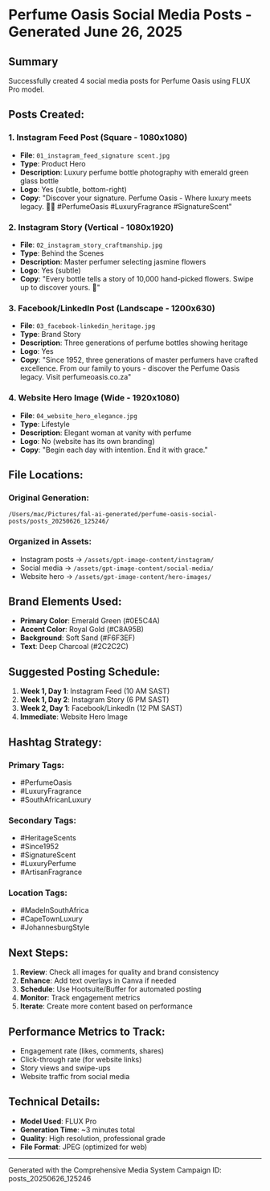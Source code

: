 # Perfume Oasis Social Media Posts - Generated June 26, 2025

## Summary
Successfully created 4 social media posts for Perfume Oasis using FLUX Pro model.

## Posts Created:

### 1. Instagram Feed Post (Square - 1080x1080)
- **File**: `01_instagram_feed_signature scent.jpg`
- **Type**: Product Hero
- **Description**: Luxury perfume bottle photography with emerald green glass bottle
- **Logo**: Yes (subtle, bottom-right)
- **Copy**: "Discover your signature. Perfume Oasis - Where luxury meets legacy. 🌿✨ #PerfumeOasis #LuxuryFragrance #SignatureScent"

### 2. Instagram Story (Vertical - 1080x1920)
- **File**: `02_instagram_story_craftmanship.jpg`
- **Type**: Behind the Scenes
- **Description**: Master perfumer selecting jasmine flowers
- **Logo**: Yes (subtle)
- **Copy**: "Every bottle tells a story of 10,000 hand-picked flowers. Swipe up to discover yours. 🌸"

### 3. Facebook/LinkedIn Post (Landscape - 1200x630)
- **File**: `03_facebook-linkedin_heritage.jpg`
- **Type**: Brand Story
- **Description**: Three generations of perfume bottles showing heritage
- **Logo**: Yes
- **Copy**: "Since 1952, three generations of master perfumers have crafted excellence. From our family to yours - discover the Perfume Oasis legacy. Visit perfumeoasis.co.za"

### 4. Website Hero Image (Wide - 1920x1080)
- **File**: `04_website_hero_elegance.jpg`
- **Type**: Lifestyle
- **Description**: Elegant woman at vanity with perfume
- **Logo**: No (website has its own branding)
- **Copy**: "Begin each day with intention. End it with grace."

## File Locations:

### Original Generation:
`/Users/mac/Pictures/fal-ai-generated/perfume-oasis-social-posts/posts_20250626_125246/`

### Organized in Assets:
- Instagram posts → `/assets/gpt-image-content/instagram/`
- Social media → `/assets/gpt-image-content/social-media/`
- Website hero → `/assets/gpt-image-content/hero-images/`

## Brand Elements Used:
- **Primary Color**: Emerald Green (#0E5C4A)
- **Accent Color**: Royal Gold (#C8A95B)
- **Background**: Soft Sand (#F6F3EF)
- **Text**: Deep Charcoal (#2C2C2C)

## Suggested Posting Schedule:

1. **Week 1, Day 1**: Instagram Feed (10 AM SAST)
2. **Week 1, Day 2**: Instagram Story (6 PM SAST)
3. **Week 2, Day 1**: Facebook/LinkedIn (12 PM SAST)
4. **Immediate**: Website Hero Image

## Hashtag Strategy:

### Primary Tags:
- #PerfumeOasis
- #LuxuryFragrance
- #SouthAfricanLuxury

### Secondary Tags:
- #HeritageScents
- #Since1952
- #SignatureScent
- #LuxuryPerfume
- #ArtisanFragrance

### Location Tags:
- #MadeInSouthAfrica
- #CapeTownLuxury
- #JohannesburgStyle

## Next Steps:

1. **Review**: Check all images for quality and brand consistency
2. **Enhance**: Add text overlays in Canva if needed
3. **Schedule**: Use Hootsuite/Buffer for automated posting
4. **Monitor**: Track engagement metrics
5. **Iterate**: Create more content based on performance

## Performance Metrics to Track:
- Engagement rate (likes, comments, shares)
- Click-through rate (for website links)
- Story views and swipe-ups
- Website traffic from social media

## Technical Details:
- **Model Used**: FLUX Pro
- **Generation Time**: ~3 minutes total
- **Quality**: High resolution, professional grade
- **File Format**: JPEG (optimized for web)

---

Generated with the Comprehensive Media System
Campaign ID: posts_20250626_125246
